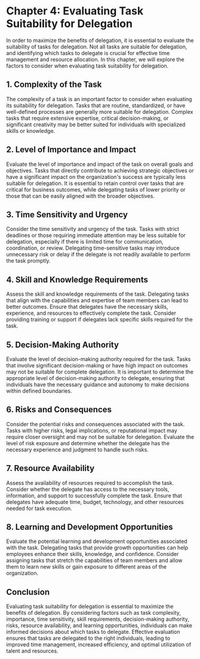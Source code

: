 Chapter 4: Evaluating Task Suitability for Delegation
=====================================================

In order to maximize the benefits of delegation, it is essential to evaluate the suitability of tasks for delegation. Not all tasks are suitable for delegation, and identifying which tasks to delegate is crucial for effective time management and resource allocation. In this chapter, we will explore the factors to consider when evaluating task suitability for delegation.

**1. Complexity of the Task**
-----------------------------

The complexity of a task is an important factor to consider when evaluating its suitability for delegation. Tasks that are routine, standardized, or have well-defined processes are generally more suitable for delegation. Complex tasks that require extensive expertise, critical decision-making, or significant creativity may be better suited for individuals with specialized skills or knowledge.

**2. Level of Importance and Impact**
-------------------------------------

Evaluate the level of importance and impact of the task on overall goals and objectives. Tasks that directly contribute to achieving strategic objectives or have a significant impact on the organization's success are typically less suitable for delegation. It is essential to retain control over tasks that are critical for business outcomes, while delegating tasks of lower priority or those that can be easily aligned with the broader objectives.

**3. Time Sensitivity and Urgency**
-----------------------------------

Consider the time sensitivity and urgency of the task. Tasks with strict deadlines or those requiring immediate attention may be less suitable for delegation, especially if there is limited time for communication, coordination, or review. Delegating time-sensitive tasks may introduce unnecessary risk or delay if the delegate is not readily available to perform the task promptly.

**4. Skill and Knowledge Requirements**
---------------------------------------

Assess the skill and knowledge requirements of the task. Delegating tasks that align with the capabilities and expertise of team members can lead to better outcomes. Ensure that delegates have the necessary skills, experience, and resources to effectively complete the task. Consider providing training or support if delegates lack specific skills required for the task.

**5. Decision-Making Authority**
--------------------------------

Evaluate the level of decision-making authority required for the task. Tasks that involve significant decision-making or have high impact on outcomes may not be suitable for complete delegation. It is important to determine the appropriate level of decision-making authority to delegate, ensuring that individuals have the necessary guidance and autonomy to make decisions within defined boundaries.

**6. Risks and Consequences**
-----------------------------

Consider the potential risks and consequences associated with the task. Tasks with higher risks, legal implications, or reputational impact may require closer oversight and may not be suitable for delegation. Evaluate the level of risk exposure and determine whether the delegate has the necessary experience and judgment to handle such risks.

**7. Resource Availability**
----------------------------

Assess the availability of resources required to accomplish the task. Consider whether the delegate has access to the necessary tools, information, and support to successfully complete the task. Ensure that delegates have adequate time, budget, technology, and other resources needed for task execution.

**8. Learning and Development Opportunities**
---------------------------------------------

Evaluate the potential learning and development opportunities associated with the task. Delegating tasks that provide growth opportunities can help employees enhance their skills, knowledge, and confidence. Consider assigning tasks that stretch the capabilities of team members and allow them to learn new skills or gain exposure to different areas of the organization.

**Conclusion**
--------------

Evaluating task suitability for delegation is essential to maximize the benefits of delegation. By considering factors such as task complexity, importance, time sensitivity, skill requirements, decision-making authority, risks, resource availability, and learning opportunities, individuals can make informed decisions about which tasks to delegate. Effective evaluation ensures that tasks are delegated to the right individuals, leading to improved time management, increased efficiency, and optimal utilization of talent and resources.
